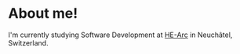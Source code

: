 

# About me!


I'm currently studying Software Development at [HE-Arc](https://github.com/HE-Arc) in Neuchâtel, Switzerland. 
